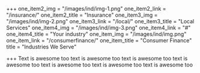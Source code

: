 +++
one_item2_img = "/images/ind/img-1.png"
one_item2_link = "/insurance/"
one_item2_title = "Insurance"
one_item3_img = "/images/ind/img-2.png"
one_item3_link = "/local/"
one_item3_title = "Local Services"
one_item4_img = "/images/ind/img-3.png"
one_item4_link = "#"
one_item4_title = "Your industry"
one_item_img = "/images/ind/img.png"
one_item_link = "/consumerfinance/"
one_item_title = "Consumer Finance"
title = "Industries We Serve"

+++
Text is awesome too text is awesome too text is awesome too text is awesome too text is awesome too text is awesome too text is awesome too 